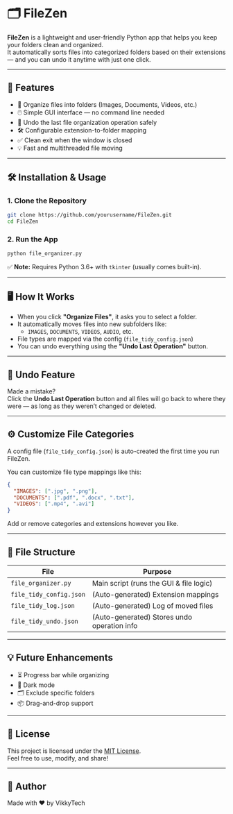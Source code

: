 # 🗂️ FileZen

**FileZen** is a lightweight and user-friendly Python app that helps you keep your folders clean and organized.  
It automatically sorts files into categorized folders based on their extensions — and you can undo it anytime with just one click.

---

## 🚀 Features

- 📁 Organize files into folders (Images, Documents, Videos, etc.)
- 🖱️ Simple GUI interface — no command line needed
- 🔄 Undo the last file organization operation safely
- 🛠️ Configurable extension-to-folder mapping
- ✅ Clean exit when the window is closed
- 💡 Fast and multithreaded file moving

---

## 🛠️ Installation & Usage

### 1. Clone the Repository

```bash
git clone https://github.com/yourusername/FileZen.git
cd FileZen
```

### 2. Run the App

```bash
python file_organizer.py
```

✅ **Note:** Requires Python 3.6+ with `tkinter` (usually comes built-in).

---

## 🖥️ How It Works

- When you click **"Organize Files"**, it asks you to select a folder.
- It automatically moves files into new subfolders like:
  - `IMAGES`, `DOCUMENTS`, `VIDEOS`, `AUDIO`, etc.
- File types are mapped via the config (`file_tidy_config.json`)
- You can undo everything using the **"Undo Last Operation"** button.

---

## 🔄 Undo Feature

Made a mistake?  
Click the **Undo Last Operation** button and all files will go back to where they were — as long as they weren’t changed or deleted.

---

## ⚙️ Customize File Categories

A config file (`file_tidy_config.json`) is auto-created the first time you run FileZen.

You can customize file type mappings like this:

```json
{
  "IMAGES": [".jpg", ".png"],
  "DOCUMENTS": [".pdf", ".docx", ".txt"],
  "VIDEOS": [".mp4", ".avi"]
}
```

Add or remove categories and extensions however you like.

---

## 📁 File Structure

| File                    | Purpose                                       |
|-------------------------|-----------------------------------------------|
| `file_organizer.py`     | Main script (runs the GUI & file logic)       |
| `file_tidy_config.json` | (Auto-generated) Extension mappings           |
| `file_tidy_log.json`    | (Auto-generated) Log of moved files           |
| `file_tidy_undo.json`   | (Auto-generated) Stores undo operation info   |

---

## 💡 Future Enhancements

- ⏳ Progress bar while organizing
- 🌙 Dark mode
- 🗂️ Exclude specific folders
- 📦 Drag-and-drop support

---

## 📄 License

This project is licensed under the [MIT License](LICENSE).  
Feel free to use, modify, and share!

---

## 🙌 Author

Made with ❤️ by VikkyTech  
